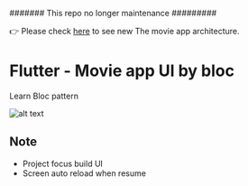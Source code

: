 ####### This repo no longer maintenance #########

👉 Please check [here](https://github.com/kzjn10/Flutter_Bloc_Movie_2) to see new The movie app architecture.

# Flutter - Movie app UI by bloc

Learn Bloc pattern

![alt text](https://cdn.dribbble.com/users/1567880/screenshots/5026483/dribbble.png "Resoure")




## Note

- Project focus build UI
- Screen auto reload when resume



